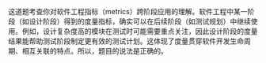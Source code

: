 这道题考查你对软件工程指标（metrics）跨阶段应用的理解。软件工程中某一阶段（如设计阶段）得到的度量指标，确实可以在后续阶段（如测试规划）中继续使用。例如，设计复杂度高的模块在测试时可能需要重点关注，因此设计阶段的度量结果能帮助测试阶段制定更有效的测试计划。这体现了度量贯穿软件开发生命周期、相互关联的特点。所以，题目的说法是正确的。